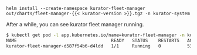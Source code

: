 ```console
helm install --create-namespace kurator-fleet-manager out/charts/fleet-manager-{{< kurator-version >}}.tgz -n kurator-system
```

After a while, you can see kurator fleet manager running.

```bash
$ kubectl get pod -l app.kubernetes.io/name=kurator-fleet-manager -n kurator-system
NAME                                    READY   STATUS    RESTARTS   AGE
kurator-fleet-manager-d587f54b6-d4ldd   1/1     Running   0          53s
```

